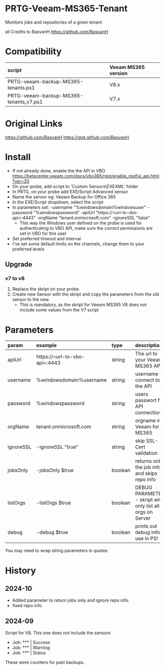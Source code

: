 # PRTG-Veeam-MS365-Tenant
 Monitors jobs and repositories of a given tenant

 all Credits to BasvanH https://github.com/BasvanH

# Compatibility
| script                                 | Veeam MS365 version |
|:---------------------------------------|:--------------------|
| PRTG-veeam-backup-MS365-tenants.ps1    | V8.x                |
| PRTG-veeam-backup-MS365-tenants_v7.ps1 | V7.x                |

# Original Links
 https://github.com/BasvanH
 https://gist.github.com/BasvanH

# Install
- If not already done, enable the the API in VBO https://helpcenter.veeam.com/docs/vbo365/rest/enable_restful_api.html?ver=20
- On your probe, add script to 'Custom Sensors\EXEXML' folder
- In PRTG, on your probe add EXE/Script Advanced sensor
- Name the sensor eg: Veeam Backup for Office 365
- In the EXE/Script dropdown, select the script
- In parameters set: -username "%windowsdomain\%windowsuser" -password "%windowspassword" -apiUrl "https://\<url-to-vbo-api>:4443" -orgName "tenant.onmicrosoft.com" -ignoreSSL "false"
    - This way the Windows user defined on the probe is used for authenticating to VBO API, make sure the correct permissions are set in VBO for this user
- Set preferred timeout and interval
- I've set some default limits on the channels, change them to your preferred levels

## Upgrade
### v7 to v8
 1. Replace the skript on your probe.
 2. Create new Sensor with the skript and copy the parameters from the old sensor to the new.
    - This is mandatory, as the skript for Veeam MS365 V8 does not include some values from the V7 script

# Parameters
| param         | example                           | type    | description
|:--------------|:----------------------------------|:--------|:-
| apiUrl        | https://\<url-to-vbo-api>:4443    | string  | The url to your Veeam MS365 API
| username      | %windowsdomain\%username          | string  | username to connect to the API
| password      | %windowspassword                  | string  | users passwort for API connection
| orgName       | tenant.onmicrosoft.com            | string  | orgname in Veeam for MS365
| ignoreSSL     | -ignoreSSL "true"                 | string  | skip SSL-Cert validation
| jobsOnly      | -jobsOnly $true                   | boolean | returns only the job info and skips repo info
| listOrgs      | -listOrgs $true                   | boolean | DEBUG PARAMETER - skript will only list all orgs on Server
| debug         | -debug $true                      | boolean | prints out debug info. use in PS!

You may need to wrap string parameters in quotes

# History
## 2024-10
 - Added parameter to return jobs only and ignore repo info.
 - fixed repo info

## 2024-09
 Script for V8. This one does not include the sensors
  - Job: *** | Success
  - Job: *** | Warning
  - Job: *** | Status  

These were counters for past backups.

